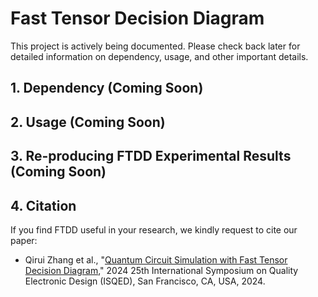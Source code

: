 # Fast Tensor Decision Diagram

This project is actively being documented. Please check back later for detailed information on dependency, usage, and other important details.

## 1. Dependency (Coming Soon)

## 2. Usage (Coming Soon)

## 3. Re-producing FTDD Experimental Results (Coming Soon)

## 4. Citation

If you find FTDD useful in your research, we kindly request to cite our paper:
 - Qirui Zhang et al., "[Quantum Circuit Simulation with Fast Tensor Decision Diagram](https://github.com/QiruiZhang/FTDD)," 2024 25th International Symposium on Quality Electronic Design (ISQED), San Francisco, CA, USA, 2024.

